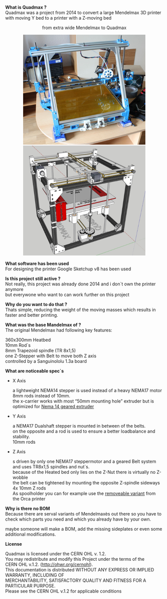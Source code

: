 <p><strong>What is Quadmax ?</strong> <br>
Quadmax was a project from 2014 to convert a large Mendelmax 3D printer with moving Y bed to a printer with a Z-moving bed</p>

<p align=center>from extra wide Mendelmax to Quadmax</p>
<p align=center> <img src="https://github.com/Chrisu02/Quadmax/blob/master/image/xwidemendelmax.jpg?raw=true" height="350" width="390"> <img src="https://github.com/Chrisu02/Quadmax/blob/master/image/construction_1.jpg?raw=true"  height="350" width="390">
 
 <p><strong>What software has been used</strong> <br>
For designing the printer Google Sketchup v8 has been used</p>

 <p><strong>Is this project still active ?</strong> <br>
Not really, this project was already done 2014 and i don`t own the printer anymore<br>
but everywone who want to can work further on this project </p> 

<p><strong>Why do you want to do that ?</strong> <br>
Thats simple, reducing the weight of the moving masses which results in faster and better printing.</p>

<p><strong>What was the base Mandelmax of ?</strong> <br>
The original Mendelmax had following key features:</p>

<p>360x300mm Heatbed <br>
10mm Rod`s <br>
8mm Trapezoid spindle (TR 8x1,5) <br>
one Z-Stepper with Belt to move both Z axis <br>
controlled by a Sanguinololu 1.3a board</p>

<p><strong>What are noticeable spec`s</strong></p>

<ul>
<li><p>X Axis</p>

<p>a lightweight NEMA14 stepper is used instead of a heavy NEMA17 motor <br>
8mm rods instead of 10mm. <br>
the x-carrier works with most “50mm mounting hole” extruder but is optimized for <a href="https://www.youmagine.com/designs/nema-14-geared-extruder-rev-1-2">Nema 14 geared extruder</a></p></li>
<li><p>Y Axis</p>

<p>a NEMA17 Dualshaft stepper is mounted in between of the belts. <br>
on the opposite and a rod is used to ensure a better loadbalance and stability. <br>
10mm rods</p></li>
<li><p>Z Axis</p>

<p>s driven by only one NEMA17 steppermotor and a geared Belt system and uses TR8x1,5 spindles and nut`s. <br>
because of the Heated bed only lies on the Z-Nut there is virtually no Z-wobble <br>
the belt can be tightened by mounting the opposite Z-spindle sideways <br>
4x 10mm Z rods <br>
As spoolholder you can for example use the <a href="http://www.thingiverse.com/thing:30350">removeable variant</a> from the Orca printer </p></li>
</ul>

<p><strong>Why is there no BOM</strong> <br>
Because there are serval variants of Mendelmaxès out there so you have to check which parts you need and which you already have by your own.</p>

<p>maybe someone will make a BOM, add the missing sideplates or even some additional modifications.</p>

<p><strong>License</strong></p>

<p>Quadmax is licensed under the CERN OHL v. 1.2. <br>
You may redistribute and modify this Project under the terms of the <br>
CERN OHL v.1.2. (<a href="http://ohwr.org/cernohl">http://ohwr.org/cernohl</a>). <br>
This documentation is distributed WITHOUT ANY EXPRESS OR IMPLIED WARRANTY, INCLUDING OF <br>
MERCHANTABILITY, SATISFACTORY QUALITY AND FITNESS FOR A <br>
PARTICULAR PURPOSE.  <br>
Please see the CERN OHL v.1.2 for applicable conditions</p>
